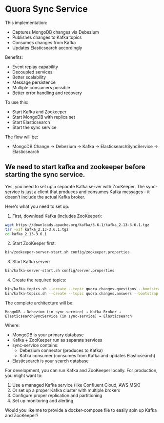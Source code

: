 # Quora Sync Service

This implementation:

- Captures MongoDB changes via Debezium
- Publishes changes to Kafka topics
- Consumes changes from Kafka
- Updates Elasticsearch accordingly

Benefits:

- Event replay capability
- Decoupled services
- Better scalability
- Message persistence
- Multiple consumers possible
- Better error handling and recovery

To use this:

- Start Kafka and Zookeeper
- Start MongoDB with replica set
- Start Elasticsearch
- Start the sync service

The flow will be:

- MongoDB Change → Debezium → Kafka → ElasticsearchSyncService → Elasticsearch

## We need to start kafka and zookeeper before starting the sync service.


Yes, you need to set up a separate Kafka server with ZooKeeper. The sync-service is just a client that produces and consumes Kafka messages - it doesn't include the actual Kafka broker.

Here's what you need to set up:

1. First, download Kafka (includes ZooKeeper):
```bash
wget https://downloads.apache.org/kafka/3.6.1/kafka_2.13-3.6.1.tgz
tar -xzf kafka_2.13-3.6.1.tgz
cd kafka_2.13-3.6.1
```

2. Start ZooKeeper first:
```bash
bin/zookeeper-server-start.sh config/zookeeper.properties
```

3. Start Kafka server:
```bash
bin/kafka-server-start.sh config/server.properties
```

4. Create the required topics:
```bash
bin/kafka-topics.sh --create --topic quora.changes.questions --bootstrap-server localhost:9092 --partitions 1 --replication-factor 1
bin/kafka-topics.sh --create --topic quora.changes.answers --bootstrap-server localhost:9092 --partitions 1 --replication-factor 1
```

The complete architecture will be:
```
MongoDB → Debezium (in sync-service) → Kafka Broker → ElasticsearchSyncService (in sync-service) → Elasticsearch
```

Where:
- MongoDB is your primary database
- Kafka + ZooKeeper run as separate services
- sync-service contains:
  - Debezium connector (produces to Kafka)
  - Kafka consumer (consumes from Kafka and updates Elasticsearch)
- Elasticsearch is your search database

For development, you can run Kafka and ZooKeeper locally. For production, you might want to:
1. Use a managed Kafka service (like Confluent Cloud, AWS MSK)
2. Or set up a proper Kafka cluster with multiple brokers
3. Configure proper replication and partitioning
4. Set up monitoring and alerting

Would you like me to provide a docker-compose file to easily spin up Kafka and ZooKeeper?

